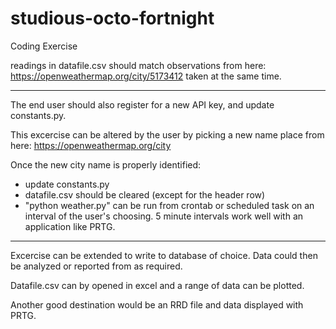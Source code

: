 # studious-octo-fortnight
Coding Exercise

readings in datafile.csv should match observations from here:
https://openweathermap.org/city/5173412
taken at the same time.

------------------------------------------------------------------------

The end user should also register for a new API key, and update
constants.py.

This excercise can be altered by the user by picking a new name place
from here: https://openweathermap.org/city

Once the new city name is properly identified:
- update constants.py
- datafile.csv should be cleared (except for the header row)
- "python weather.py" can be run from crontab or scheduled task
  on an interval of the user's choosing.  5 minute intervals
  work well with an application like PRTG.

------------------------------------------------------------------------

Excercise can be extended to write to database of choice.  Data could
then be analyzed or reported from as required.

Datafile.csv can by opened in excel and a range of data can be
plotted.

Another good destination would be an RRD file and data displayed
with PRTG.
